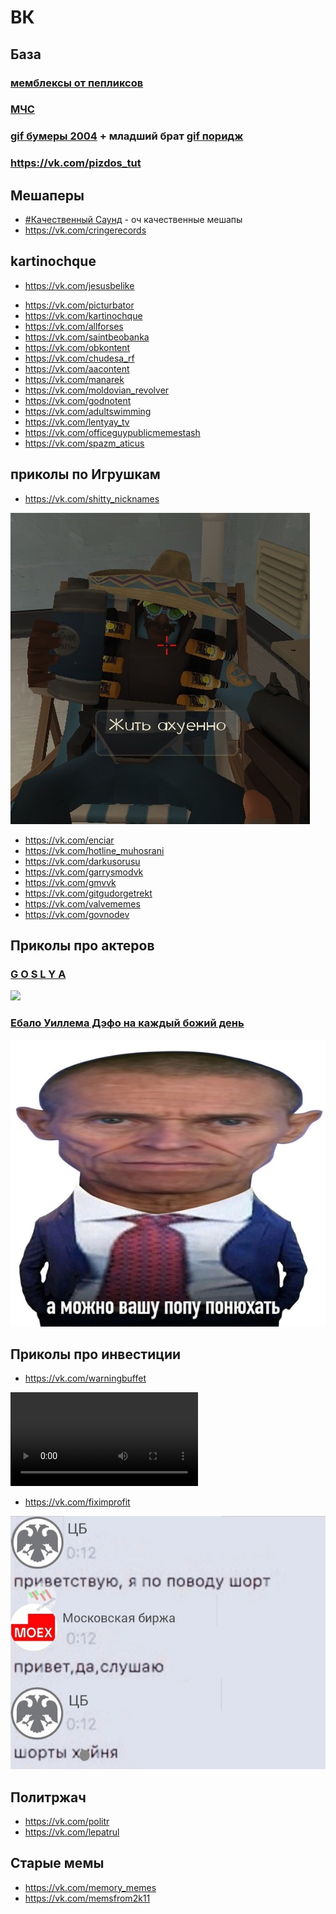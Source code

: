 # ВК

## База

### [мемблексы от пепликсов](https://vk.com/peplix)

### [МЧС](https://vk.com/men4s)

<div id="vk_post_-202146149_16773"></div>
<script type="text/javascript" src="https://vk.com/js/api/openapi.js?169"></script>
<script type="text/javascript">
  (function() {
    VK.Widgets.Post("vk_post_-202146149_16773", -202146149, 16773, 'BFTjELRHzQvB_1A_QzR9LcVMljc');
  }());
</script>

### [gif бумеры 2004](https://vk.com/gif_boomer) + младший брат [gif поридж](https://vk.com/gif_poridge)

<div id="vk_post_-205680857_41022"></div>
<script type="text/javascript" src="https://vk.com/js/api/openapi.js?169"></script>
<script type="text/javascript">
  (function() {
    VK.Widgets.Post("vk_post_-205680857_41022", -205680857, 41022, '_MMbPkIlaxFYMaSat5XgPhGTKj8');
  }());
</script>

### https://vk.com/pizdos_tut

## Мешаперы

- [#Качественный Саунд](https://vk.com/highqualitysound) - оч качественные мешапы
- https://vk.com/cringerecords

## kartinochque

- https://vk.com/jesusbelike

<div id="vk_post_-149952802_86656"></div>
<script type="text/javascript" src="https://vk.com/js/api/openapi.js?169"></script>
<script type="text/javascript">
  (function() {
    VK.Widgets.Post("vk_post_-149952802_86656", -149952802, 86656, 'YDPj8TxwhG600g3x3hb_sRY236o');
  }());
</script>

- https://vk.com/picturbator
- https://vk.com/kartinochque
- https://vk.com/allforses
- https://vk.com/saintbeobanka
- https://vk.com/obkontent
- https://vk.com/chudesa_rf
- https://vk.com/aacontent
- https://vk.com/manarek
- https://vk.com/moldovian_revolver
- https://vk.com/godnotent
- https://vk.com/adultswimming
- https://vk.com/lentyay_tv
- https://vk.com/officeguypublicmemestash
- https://vk.com/spazm_aticus

## приколы по Игрушкам

- https://vk.com/shitty_nicknames

<img src="life-is-good.jpg">

- https://vk.com/enciar
- https://vk.com/hotline_muhosrani
- https://vk.com/darkusorusu
- https://vk.com/garrysmodvk
- https://vk.com/gmvvk
- https://vk.com/gitgudorgetrekt
- https://vk.com/valvememes
- https://vk.com/govnodev

## Приколы про актеров

### [G O S L Y A](https://vk.com/goslyaa)

<img src="goslya.gif">

### [Ебало Уиллема Дэфо на каждый божий день](https://vk.com/dafoe_every_day)

![Дефо](./dafoe.jpg)

## Приколы про инвестиции

- https://vk.com/warningbuffet

<video controls><source src="./telezhka.mp4" type="video/mp4"></video>


- https://vk.com/fiximprofit

![Когда началась СВО, торговля в шорт была запрещена](./short.jpg)



## Политржач

- https://vk.com/politr
- https://vk.com/lepatrul

## Старые мемы

- https://vk.com/memory_memes
- https://vk.com/memsfrom2k11